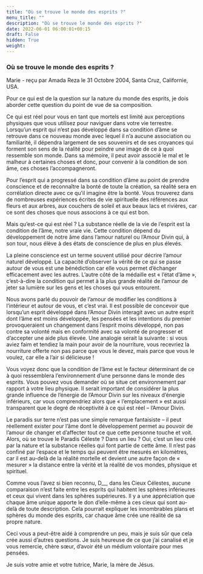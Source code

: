 ```yaml
---
title: "Où se trouve le monde des esprits ?"
menu_title: ""
description: "Où se trouve le monde des esprits ?"
date: 2022-06-01 06:00:01+00:15
draft: False
hidden: True
weight:
---
```

### Où se trouve le monde des esprits ?

Marie - reçu par Amada Reza le 31 Octobre 2004, Santa Cruz, Californie, USA.

Pour ce qui est de la question sur la nature du monde des esprits, je dois aborder cette question du point de vue de sa composition.

Ce qui est réel pour vous en tant que mortels est limité aux perceptions physiques que vous utilisez pour naviguer dans votre vie terrestre. Lorsqu’un esprit qui n’est pas développé dans sa condition d’âme se retrouve dans ce nouveau monde avec lequel il n’a aucune association ou familiarité, il dépendra largement de ses souvenirs et de ses croyances qui forment son sens de la réalité pour peindre une image de ce à quoi ressemble son monde. Dans sa mémoire, il peut avoir associé le mal et le malheur à certaines choses et donc, pour convenir à la condition de son âme, ces choses l’accompagneront.

Pour l’esprit qui a progressé dans sa condition d’âme au point de prendre conscience et de reconnaître la bonté de toute la création, sa réalité sera en corrélation directe avec ce qu’il imagine être la bonté. Vous trouverez dans de nombreuses expériences écrites de vie spirituelle des références aux fleurs et aux arbres, aux couchers de soleil et aux beaux lacs et rivières, car ce sont des choses que nous associons à ce qui est bon.

Mais qu’est-ce qui est réel ? La substance réelle de la vie de l’esprit est la condition de l’âme, notre vraie vie. Cette condition dépend du développement de notre âme dans l’amour naturel ou l’Amour Divin qui, à son tour, nous élève à des états de conscience de plus en plus élevés.

La pleine conscience est un terme souvent utilisé pour décrire l’amour naturel développé. La capacité d’observer la vérité de ce qui se passe autour de vous est une bénédiction car elle vous permet d’échanger efficacement avec les autres. L’autre côté de la médaille est « l’état d’âme », c’est-à-dire la condition qui permet à la plus grande réalité de l’amour de jeter sa lumière sur les gens et les choses qui vous entourent.

Nous avons parlé du pouvoir de l’amour de modifier les conditions à l’intérieur et autour de vous, et c’est vrai. Il est possible de concevoir que lorsqu’un esprit développé dans l’Amour Divin interagit avec un autre esprit dont l’âme est moins développée, les pensées et les intentions du premier provoqueraient un changement dans l’esprit moins développé, non pas contre sa volonté mais en conformité avec sa volonté de progresser et d’accepter une aide plus élevée. Une analogie serait la suivante : si vous aviez faim et tendiez la main pour avoir de la nourriture, vous recevriez la nourriture offerte non pas parce que vous le devez, mais parce que vous le voulez, car elle a l’air si délicieuse !

Vous voyez donc que la condition de l’âme est le facteur déterminant de ce à quoi ressemblera l’environnement d’une personne dans le monde des esprits. Vous pouvez vous demander où se situe cet environnement par rapport à votre lieu physique. Il serait important de considérer la plus grande influence de l’énergie de l’Amour Divin sur les niveaux d’énergie inférieurs, car vous comprendriez alors que « l’emplacement » est aussi transparent que le degré de réceptivité à ce qui est réel – l’Amour Divin.

Le paradis sur terre n’est pas une simple remarque fantaisiste – il peut réellement exister pour l’âme dont le développement permet au pouvoir de l’amour de changer et d’affecter tout ce que cette personne touche et voit. Alors, où se trouve le Paradis Céleste ? Dans un lieu ? Oui, c’est un lieu créé par la nature et la substance réelles qui font partie de cette âme. Il n’est pas confiné par l’espace et le temps qui peuvent être mesurés en kilomètres, car il est au-delà de la réalité mortelle et devient une autre façon de « mesurer » la distance entre la vérité et la réalité de vos mondes, physique et spirituel.

Comme vous l’avez si bien reconnu, D__, dans les Cieux Célestes, aucune comparaison n’est faite entre les esprits qui habitent les sphères inférieures et ceux qui vivent dans les sphères supérieures. Il y a une appréciation que chaque âme unique apporte le don d’elle-même à ces cieux qui sont au-delà de toute description. Cela pourrait expliquer les innombrables plans et sphères du monde des esprits, car chaque âme crée une réalité de sa propre nature.

Ceci vous a peut-être aidé à comprendre un peu, mais je suis sûr que cela crée aussi d’autres questions. Je suis heureuse de ce que j’ai canalisé et je vous remercie, chère sœur, d’avoir été un médium volontaire pour mes pensées.

Je suis votre amie et votre tutrice, Marie, la mère de Jésus.
